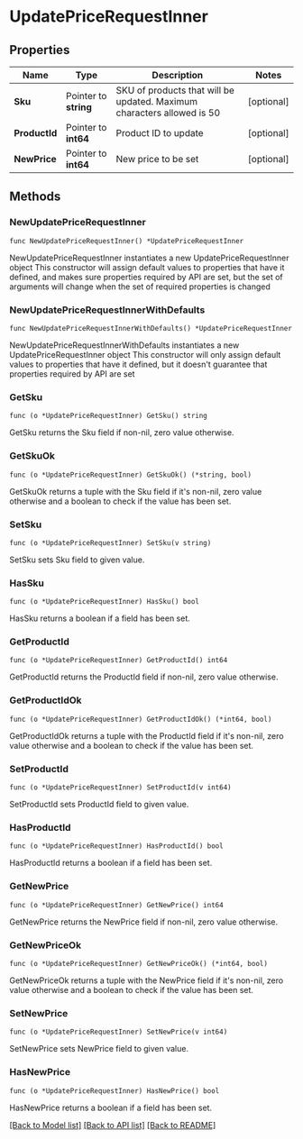 # UpdatePriceRequestInner

## Properties

Name | Type | Description | Notes
------------ | ------------- | ------------- | -------------
**Sku** | Pointer to **string** | SKU of products that will be updated. Maximum characters allowed is 50 | [optional] 
**ProductId** | Pointer to **int64** | Product ID to update | [optional] 
**NewPrice** | Pointer to **int64** | New price to be set | [optional] 

## Methods

### NewUpdatePriceRequestInner

`func NewUpdatePriceRequestInner() *UpdatePriceRequestInner`

NewUpdatePriceRequestInner instantiates a new UpdatePriceRequestInner object
This constructor will assign default values to properties that have it defined,
and makes sure properties required by API are set, but the set of arguments
will change when the set of required properties is changed

### NewUpdatePriceRequestInnerWithDefaults

`func NewUpdatePriceRequestInnerWithDefaults() *UpdatePriceRequestInner`

NewUpdatePriceRequestInnerWithDefaults instantiates a new UpdatePriceRequestInner object
This constructor will only assign default values to properties that have it defined,
but it doesn't guarantee that properties required by API are set

### GetSku

`func (o *UpdatePriceRequestInner) GetSku() string`

GetSku returns the Sku field if non-nil, zero value otherwise.

### GetSkuOk

`func (o *UpdatePriceRequestInner) GetSkuOk() (*string, bool)`

GetSkuOk returns a tuple with the Sku field if it's non-nil, zero value otherwise
and a boolean to check if the value has been set.

### SetSku

`func (o *UpdatePriceRequestInner) SetSku(v string)`

SetSku sets Sku field to given value.

### HasSku

`func (o *UpdatePriceRequestInner) HasSku() bool`

HasSku returns a boolean if a field has been set.

### GetProductId

`func (o *UpdatePriceRequestInner) GetProductId() int64`

GetProductId returns the ProductId field if non-nil, zero value otherwise.

### GetProductIdOk

`func (o *UpdatePriceRequestInner) GetProductIdOk() (*int64, bool)`

GetProductIdOk returns a tuple with the ProductId field if it's non-nil, zero value otherwise
and a boolean to check if the value has been set.

### SetProductId

`func (o *UpdatePriceRequestInner) SetProductId(v int64)`

SetProductId sets ProductId field to given value.

### HasProductId

`func (o *UpdatePriceRequestInner) HasProductId() bool`

HasProductId returns a boolean if a field has been set.

### GetNewPrice

`func (o *UpdatePriceRequestInner) GetNewPrice() int64`

GetNewPrice returns the NewPrice field if non-nil, zero value otherwise.

### GetNewPriceOk

`func (o *UpdatePriceRequestInner) GetNewPriceOk() (*int64, bool)`

GetNewPriceOk returns a tuple with the NewPrice field if it's non-nil, zero value otherwise
and a boolean to check if the value has been set.

### SetNewPrice

`func (o *UpdatePriceRequestInner) SetNewPrice(v int64)`

SetNewPrice sets NewPrice field to given value.

### HasNewPrice

`func (o *UpdatePriceRequestInner) HasNewPrice() bool`

HasNewPrice returns a boolean if a field has been set.


[[Back to Model list]](../README.md#documentation-for-models) [[Back to API list]](../README.md#documentation-for-api-endpoints) [[Back to README]](../README.md)


